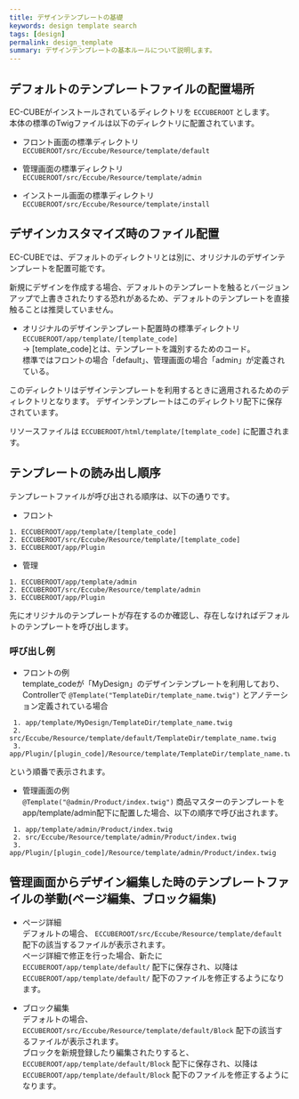 ```yaml
---
title: デザインテンプレートの基礎
keywords: design template search
tags: [design]
permalink: design_template
summary: デザインテンプレートの基本ルールについて説明します。
---
```


## デフォルトのテンプレートファイルの配置場所

EC-CUBEがインストールされているディレクトリを `ECCUBEROOT` とします。  
本体の標準のTwigファイルは以下のディレクトリに配置されています。

- フロント画面の標準ディレクトリ  
`ECCUBEROOT/src/Eccube/Resource/template/default`

- 管理画面の標準ディレクトリ  
`ECCUBEROOT/src/Eccube/Resource/template/admin`

- インストール画面の標準ディレクトリ  
`ECCUBEROOT/src/Eccube/Resource/template/install`

## デザインカスタマイズ時のファイル配置

EC-CUBEでは、デフォルトのディレクトリとは別に、オリジナルのデザインテンプレートを配置可能です。  

新規にデザインを作成する場合、デフォルトのテンプレートを触るとバージョンアップで上書きされたりする恐れがあるため、デフォルトのテンプレートを直接触ることは推奨していません。  

- オリジナルのデザインテンプレート配置時の標準ディレクトリ  
`ECCUBEROOT/app/template/[template_code]`  
→ [template_code]とは、テンプレートを識別するためのコード。  
標準ではフロントの場合「default」、管理画面の場合「admin」が定義されている。

このディレクトリはデザインテンプレートを利用するときに適用されるためのディレクトリとなります。
デザインテンプレートはこのディレクトリ配下に保存されています。  

リソースファイルは `ECCUBEROOT/html/template/[template_code]` に配置されます。

## テンプレートの読み出し順序

テンプレートファイルが呼び出される順序は、以下の通りです。

- フロント

```
1. ECCUBEROOT/app/template/[template_code]
2. ECCUBEROOT/src/Eccube/Resource/template/[template_code]
3. ECCUBEROOT/app/Plugin
```

- 管理

```
1. ECCUBEROOT/app/template/admin
2. ECCUBEROOT/src/Eccube/Resource/template/admin
3. ECCUBEROOT/app/Plugin
```

先にオリジナルのテンプレートが存在するのか確認し、存在しなければデフォルトのテンプレートを呼び出します。


### 呼び出し例

* フロントの例  
template_codeが「MyDesign」のデザインテンプレートを利用しており、Controllerで `@Template("TemplateDir/template_name.twig")` とアノテーション定義されている場合

```
 1. app/template/MyDesign/TemplateDir/template_name.twig
 2. src/Eccube/Resource/template/default/TemplateDir/template_name.twig
 3. app/Plugin/[plugin_code]/Resource/template/TemplateDir/template_name.twig
```
という順番で表示されます。

* 管理画面の例  
`@Template("@admin/Product/index.twig")` 商品マスターのテンプレートをapp/template/admin配下に配置した場合、以下の順序で呼び出されます。

```
 1. app/template/admin/Product/index.twig
 2. src/Eccube/Resource/template/admin/Product/index.twig
 3. app/Plugin/[plugin_code]/Resource/template/admin/Product/index.twig
```

## 管理画面からデザイン編集した時のテンプレートファイルの挙動(ページ編集、ブロック編集)

* ページ詳細  
デフォルトの場合、 `ECCUBEROOT/src/Eccube/Resource/template/default` 配下の該当するファイルが表示されます。  
ページ詳細で修正を行った場合、新たに `ECCUBEROOT/app/template/default/` 配下に保存され、以降は `ECCUBEROOT/app/template/default/` 配下のファイルを修正するようになります。

* ブロック編集  
デフォルトの場合、 `ECCUBEROOT/src/Eccube/Resource/template/default/Block` 配下の該当するファイルが表示されます。  
ブロックを新規登録したり編集されたりすると、 `ECCUBEROOT/app/template/default/Block` 配下に保存され、以降は `ECCUBEROOT/app/template/default/Block` 配下のファイルを修正するようになります。
